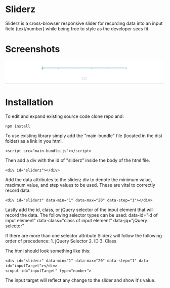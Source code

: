 # Sliderz
Sliderz is a cross-browser responsive slider for recording data into an input field (text/number) while
being free to style as the developer sees fit.

# Screenshots
<img src="https://raw.githubusercontent.com/matthewmp/sliderz/master/sliderz.gif " />

# Installation
To edit and expand existing source code clone repo and:
    
    npm install

To use existing library simply add the "main-bundle" file (located in the dist folder) as a link in you html.  
    
    <script src="main-bundle.js"></script>

Then add a div with the id of "sliderz" inside the body of the html file.
    
    <div id="sliderz"></div>

Add the data attributes to the sliderz div to denote the minimum value, maximum value, and step values to be used.  These are vital to correctly record data.
    
    <div id="sliderz" data-min="1" data-max="20" data-step="1"></div>

Lastly add the id, class, or jQuery selector of the input element that will record the data. The following selector types can be used:
    data-id="id of input element" data-class="class of input element" data-jq="jQuery selector"

If there are more than one selector attribute Sliderz will follow the following order of precedence:
	1. jQuery Selector
	2. ID
	3. Class

The html should look something like this:
    
    <div id="sliderz" data-min="1" data-max="20" data-step="1" data-id="inputTarget"></div>
    <input id="inputTarget" type="number">

The input target will reflect any change to the slider and show it's value.



